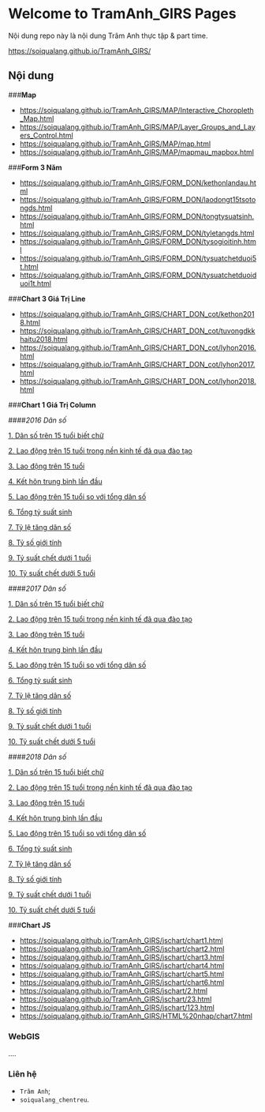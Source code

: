 # Welcome to TramAnh_GIRS Pages

Nội dung repo này là nội dung Trâm Anh thực tập & part time.

<a href="https://soiqualang.github.io/TramAnh_GIRS/" target="_blank">https://soiqualang.github.io/TramAnh_GIRS/</a>

## Nội dung

###**Map**

* <a href="https://soiqualang.github.io/TramAnh_GIRS/MAP/Interactive_Choropleth_Map.html" target="_blank">https://soiqualang.github.io/TramAnh_GIRS/MAP/Interactive_Choropleth_Map.html</a>
* <a href="https://soiqualang.github.io/TramAnh_GIRS/MAP/Layer_Groups_and_Layers_Control.html" target="_blank">https://soiqualang.github.io/TramAnh_GIRS/MAP/Layer_Groups_and_Layers_Control.html</a>
* <a href="https://soiqualang.github.io/TramAnh_GIRSMAP/map.html" target="_blank">https://soiqualang.github.io/TramAnh_GIRS/MAP/map.html</a>
* <a href="https://soiqualang.github.io/TramAnh_GIRSMAP/mapmau_mapbox.html" target="_blank">https://soiqualang.github.io/TramAnh_GIRS/MAP/mapmau_mapbox.html</a>

###**Form 3 Năm**

* <a href="https://soiqualang.github.io/TramAnh_GIRS/FORM_DON/kethonlandau.html" target="_blank">https://soiqualang.github.io/TramAnh_GIRS/FORM_DON/kethonlandau.html</a>
* <a href="https://soiqualang.github.io/TramAnh_GIRS/FORM_DON/laodongt15tsotongds.html" target="_blank">https://soiqualang.github.io/TramAnh_GIRS/FORM_DON/laodongt15tsotongds.html</a>
* <a href="https://soiqualang.github.io/TramAnh_GIRS/FORM_DON/tongtysuatsinh.html" target="_blank">https://soiqualang.github.io/TramAnh_GIRS/FORM_DON/tongtysuatsinh.html</a>
* <a href="https://soiqualang.github.io/TramAnh_GIRS/FORM_DON/tyletangds.html" target="_blank">https://soiqualang.github.io/TramAnh_GIRS/FORM_DON/tyletangds.html</a>
* <a href="https://soiqualang.github.io/TramAnh_GIRS/FORM_DON/tysogioitinh.html" target="_blank">https://soiqualang.github.io/TramAnh_GIRS/FORM_DON/tysogioitinh.html</a>
* <a href="https://soiqualang.github.io/TramAnh_GIRS/FORM_DON/tysuatchetduoi5t.html" target="_blank">https://soiqualang.github.io/TramAnh_GIRS/FORM_DON/tysuatchetduoi5t.html</a>
* <a href="https://soiqualang.github.io/TramAnh_GIRS/FORM_DON/tysuatchetduoiduoi1t.html" target="_blank">https://soiqualang.github.io/TramAnh_GIRS/FORM_DON/tysuatchetduoiduoi1t.html</a>

###**Chart 3 Giá Trị Line**

* <a href="https://soiqualang.github.io/TramAnh_GIRS/CHART_DON_cot/kethon2018.html" target="_blank">https://soiqualang.github.io/TramAnh_GIRS/CHART_DON_cot/kethon2018.html</a>
* <a href="https://soiqualang.github.io/TramAnh_GIRS/CHART_DON_cot/tuvongdkkhaitu2018.html" target="_blank">https://soiqualang.github.io/TramAnh_GIRS/CHART_DON_cot/tuvongdkkhaitu2018.html</a>
* <a href="https://soiqualang.github.io/TramAnh_GIRS/CHART_DON_cot/lyhon2016.html" target="_blank">https://soiqualang.github.io/TramAnh_GIRS/CHART_DON_cot/lyhon2016.html</a>
* <a href="https://soiqualang.github.io/TramAnh_GIRS/CHART_DON_cot/lyhon2017.html" target="_blank">https://soiqualang.github.io/TramAnh_GIRS/CHART_DON_cot/lyhon2017.html</a>
* <a href="https://soiqualang.github.io/TramAnh_GIRS/CHART_DON_cot/lyhon2018.html" target="_blank">https://soiqualang.github.io/TramAnh_GIRS/CHART_DON_cot/lyhon2018.html</a>

###**Chart 1 Giá Trị Column**

####*2016 Dân số*

[1. Dân số trên 15 tuổi biết chữ](https://soiqualang.github.io/TramAnh_GIRS/CHART_1_COLUMN/DST15BCHU2016.html)

[2. Lao động trên 15 tuổi trong nền kinh tế đã qua đào tạo](https://soiqualang.github.io/TramAnh_GIRS/CHART_1_COLUMN/LDT15QDT2016.html)

[3. Lao động trên 15 tuổi](https://soiqualang.github.io/TramAnh_GIRS/CHART_1_COLUMN/LDT15T2016.html)

[4. Kết hôn trung bình lần đầu](https://soiqualang.github.io/TramAnh_GIRS/CHART_1_COLUMN/kethontblandau2016.html)

[5. Lao động trên 15 tuổi so với tổng dân số](https://soiqualang.github.io/TramAnh_GIRS/CHART_1_COLUMN/laodongt15tsotongds2016.html)

[6. Tổng tỷ suất sinh](https://soiqualang.github.io/TramAnh_GIRS/CHART_1_COLUMN/tongtysuatsinh2016.html)

[7. Tỷ lệ tăng dân số](https://soiqualang.github.io/TramAnh_GIRS/CHART_1_COLUMN/tyletangds2016.html)

[8. Tỷ số giới tính](https://soiqualang.github.io/TramAnh_GIRS/CHART_1_COLUMN/tysogioitinh2016.html)

[9. Tỷ suất chết dưới 1 tuổi](https://soiqualang.github.io/TramAnh_GIRS/CHART_1_COLUMN/tysuatchetduoi1t2016.html)

[10. Tỷ suất chết dưới 5 tuổi](https://soiqualang.github.io/TramAnh_GIRS/CHART_1_COLUMN/tysuatchetduoi5t2016.html)

####*2017 Dân số*

[1. Dân số trên 15 tuổi biết chữ](https://soiqualang.github.io/TramAnh_GIRS/CHART_1_COLUMN/DST15BCHU2017.html)

[2. Lao động trên 15 tuổi trong nền kinh tế đã qua đào tạo](https://soiqualang.github.io/TramAnh_GIRS/CHART_1_COLUMN/LDT15QDT2017.html)

[3. Lao động trên 15 tuổi](https://soiqualang.github.io/TramAnh_GIRS/CHART_1_COLUMN/LDT15T2017.html)

[4. Kết hôn trung bình lần đầu](https://soiqualang.github.io/TramAnh_GIRS/CHART_1_COLUMN/kethontblandau2017.html)

[5. Lao động trên 15 tuổi so với tổng dân số](https://soiqualang.github.io/TramAnh_GIRS/CHART_1_COLUMN/laodongt15tsotongds2017.html)

[6. Tổng tỷ suất sinh](https://soiqualang.github.io/TramAnh_GIRS/CHART_1_COLUMN/tongtysuatsinh2017.html)

[7. Tỷ lệ tăng dân số](https://soiqualang.github.io/TramAnh_GIRS/CHART_1_COLUMN/tyletangds2017.html)

[8. Tỷ số giới tính](https://soiqualang.github.io/TramAnh_GIRS/CHART_1_COLUMN/tysogioitinh2017.html)

[9. Tỷ suất chết dưới 1 tuổi](https://soiqualang.github.io/TramAnh_GIRS/CHART_1_COLUMN/tysuatchetduoi1t2017.html)

[10. Tỷ suất chết dưới 5 tuổi](https://soiqualang.github.io/TramAnh_GIRS/CHART_1_COLUMN/tysuatchetduoi5t2017.html)

####*2018 Dân số*

[1. Dân số trên 15 tuổi biết chữ ](https://soiqualang.github.io/TramAnh_GIRS/CHART_1_COLUMN/DST15BCHU2018.html)

[2. Lao động trên 15 tuổi trong nền kinh tế đã qua đào tạo](https://soiqualang.github.io/TramAnh_GIRS/CHART_1_COLUMN/LDT15QDT2018.html)

[3. Lao động trên 15 tuổi](https://soiqualang.github.io/TramAnh_GIRS/CHART_1_COLUMN/LDT15T2018.html)

[4. Kết hôn trung bình lần đầu](https://soiqualang.github.io/TramAnh_GIRS/CHART_1_COLUMN/kethontblandau2018.html)

[5. Lao động trên 15 tuổi so với tổng dân số](https://soiqualang.github.io/TramAnh_GIRS/CHART_1_COLUMN/laodongt15tsotongds2018.html)

[6. Tổng tỷ suất sinh](https://soiqualang.github.io/TramAnh_GIRS/CHART_1_COLUMN/tongtysuatsinh2018.html)

[7. Tỷ lệ tăng dân số](https://soiqualang.github.io/TramAnh_GIRS/CHART_1_COLUMN/tyletangds2018.html)

[8. Tỷ số giới tính](https://soiqualang.github.io/TramAnh_GIRS/CHART_1_COLUMN/tysogioitinh2018.html)

[9. Tỷ suất chết dưới 1 tuổi](https://soiqualang.github.io/TramAnh_GIRS/CHART_1_COLUMN/tysuatchetduoi1t2018.html)

[10. Tỷ suất chết dưới 5 tuổi](https://soiqualang.github.io/TramAnh_GIRS/CHART_1_COLUMN/tysuatchetduoi5t2018.html)
   
###**Chart JS**

* <a href="https://soiqualang.github.io/TramAnh_GIRS/jschart/chart1.html" target="_blank">https://soiqualang.github.io/TramAnh_GIRS/jschart/chart1.html</a>
* <a href="https://soiqualang.github.io/TramAnh_GIRS/jschart/chart2.html" target="_blank">https://soiqualang.github.io/TramAnh_GIRS/jschart/chart2.html</a>
* <a href="https://soiqualang.github.io/TramAnh_GIRS/jschart/chart3.html" target="_blank">https://soiqualang.github.io/TramAnh_GIRS/jschart/chart3.html</a>
* <a href="https://soiqualang.github.io/TramAnh_GIRS/jschart/chart4.html" target="_blank">https://soiqualang.github.io/TramAnh_GIRS/jschart/chart4.html</a>
* <a href="https://soiqualang.github.io/TramAnh_GIRS/jschart/chart5.html" target="_blank">https://soiqualang.github.io/TramAnh_GIRS/jschart/chart5.html</a>
* <a href="https://soiqualang.github.io/TramAnh_GIRS/jschart/chart6.html" target="_blank">https://soiqualang.github.io/TramAnh_GIRS/jschart/chart6.html</a>
* <a href="https://soiqualang.github.io/TramAnh_GIRS/jschart/2.html" target="_blank">https://soiqualang.github.io/TramAnh_GIRS/jschart/2.html</a>
* <a href="https://soiqualang.github.io/TramAnh_GIRS/jschart/23.html" target="_blank">https://soiqualang.github.io/TramAnh_GIRS/jschart/23.html</a>
* <a href="https://soiqualang.github.io/TramAnh_GIRS/jschart/123.html" target="_blank">https://soiqualang.github.io/TramAnh_GIRS/jschart/123.html</a>
* <a href="https://soiqualang.github.io/TramAnh_GIRS/HTML%20nhap/chart7.html" target="_blank">https://soiqualang.github.io/TramAnh_GIRS/HTML%20nhap/chart7.html</a>
### WebGIS

....

### Liên hệ

* `Trâm Anh`;
* `soiqualang_chentreu`.
